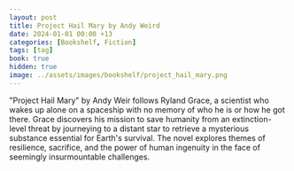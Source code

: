 ```yaml
---
layout: post
title: Project Hail Mary by Andy Weird
date: 2024-01-01 00:00 +13
categories: [Bookshelf, Fiction]
tags: [tag]
book: true
hidden: true
image: ../assets/images/bookshelf/project_hail_mary.png
---
```


"Project Hail Mary" by Andy Weir follows Ryland Grace, a scientist who wakes up alone on a spaceship with no memory of who he is or how he got there. Grace discovers his mission to save humanity from an extinction-level threat by journeying to a distant star to retrieve a mysterious substance essential for Earth's survival. The novel explores themes of resilience, sacrifice, and the power of human ingenuity in the face of seemingly insurmountable challenges.
